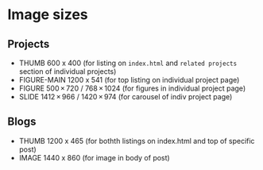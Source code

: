 # Image sizes

## Projects
* THUMB 600 x 400 (for listing on `index.html` and `related projects` section of
 individual projects)
* FIGURE-MAIN 1200 x 541 (for top listing on individual project page)
* FIGURE 500 × 720 / 768 × 1024 (for figures in individual project page)
* SLIDE 1412 × 966 / 1420 × 974 (for carousel of indiv project page)

## Blogs
* THUMB 1200 x 465 (for bothth listings on index.html and top of specific post)
* IMAGE 1440 x 860 (for image in body of post)
